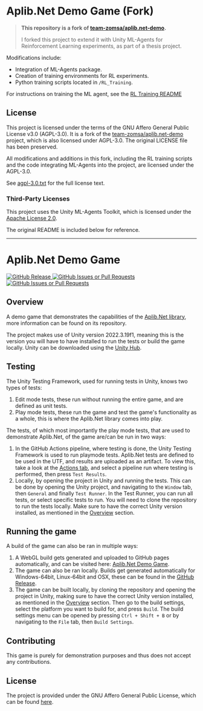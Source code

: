 # Aplib.Net Demo Game (Fork)

> **This repository is a fork of [team-zomsa/aplib.net-demo](https://github.com/team-zomsa/aplib.net-demo).**
> 
> I forked this project to extend it with Unity ML-Agents for Reinforcement Learning experiments, as part of a thesis project.

Modifications include:
- Integration of ML-Agents package.
- Creation of training environments for RL experiments.
- Python training scripts located in `/RL_Training`.

For instructions on training the ML agent, see the [RL Training README](RL_Training/README.md)

## License
This project is licensed under the terms of the GNU Affero General Public License v3.0 (AGPL-3.0).
It is a fork of the [team-zomsa/aplib.net-demo](https://github.com/team-zomsa/aplib.net-demo) project, which is also licensed under AGPL-3.0.
The original LICENSE file has been preserved.

All modifications and additions in this fork, including the RL training scripts and the code integrating ML-Agents into the project, are licensed under the AGPL-3.0.

See [agpl-3.0.txt](./agpl-3.0.txt) for the full license text.

### Third-Party Licenses
This project uses the Unity ML-Agents Toolkit, which is licensed under the [Apache License 2.0](https://github.com/Unity-Technologies/ml-agents/blob/main/LICENSE.md).



The original README is included below for reference.

---

# Aplib.Net Demo Game
[![GitHub Release](https://img.shields.io/github/v/release/team-zomsa/aplib.net-demo?label=GitHub%20Release)
](https://github.com/team-zomsa/aplib.net-demo/releases)
[![GitHub Issues or Pull Requests](https://img.shields.io/github/issues/team-zomsa/aplib.net-demo)](https://github.com/team-zomsa/aplib.net-demo/issues)
[![GitHub Issues or Pull Requests](https://img.shields.io/github/issues-pr/team-zomsa/aplib.net-demo)](https://github.com/team-zomsa/aplib.net-demo/pulls)


## Overview
A demo game that demonstrates the capabilities of the [Aplib.Net library](https://github.com/team-zomsa/aplib.net), more information can be found on its repository.

The project makes use of Unity version 2022.3.19f1, meaning this is the version you will have to have installed to run the tests or build the game locally.
Unity can be downloaded using the [Unity Hub](https://unity.com/unity-hub).


## Testing
The Unity Testing Framework, used for running tests in Unity, knows two types of tests:
1. Edit mode tests, these run without running the entire game, and are defined as unit tests.
2. Play mode tests, these run the game and test the game's functionality as a whole, this is where the Aplib.Net library comes into play.

The tests, of which most importantly the play mode tests, that are used to demonstrate Aplib.Net, of the game are/can be run in two ways:
1. In the GitHub Actions pipeline, where testing is done, the Unity Testing Framework is used to run playmode tests. Aplib.Net tests are defined to be used in the UTF, and results are uploaded as an artifact. To view this, take a look at the [Actions tab](https://github.com/team-zomsa/aplib.net-demo/actions), and select a pipeline run where testing is performed, then press `Test Results`.
2. Locally, by opening the project in Unity and running the tests. This can be done by opening the Unity project, and navigating to the `Window` tab, then `General` and finally `Test Runner`. In the Test Runner, you can run all tests, or select specific tests to run. You will need to clone the repository to run the tests locally. Make sure to have the correct Unity version installed, as mentioned in the [Overview](#overview) section.


## Running the game
A build of the game can also be ran in multiple ways:
1. A WebGL build gets generated and uploaded to GitHub pages automatically, and can be visited here: [Aplib.Net Demo Game](https://team-zomsa.github.io/aplib.net-demo/).
2. The game can also be ran locally. Builds get generated automatically for Windows-64bit, Linux-64bit and OSX, these can be found in the [GitHub Release](https://github.com/team-zomsa/aplib.net-demo/releases).
3. The game can be built locally, by cloning the repository and opening the project in Unity, making sure to have the correct Unity version installed, as mentioned in the [Overview](#overview) section. Then go to the build settings, select the platform you want to build for, and press `Build`. The build settings menu can be opened by pressing `Ctrl + Shift + B` or by navigating to the `File` tab, then `Build Settings`.


## Contributing
This game is purely for demonstration purposes and thus does not accept any contributions.


## License
The project is provided under the GNU Affero General Public License, which can be found [here](https://github.com/team-zomsa/aplib.net-demo/blob/main/LICENSE).
